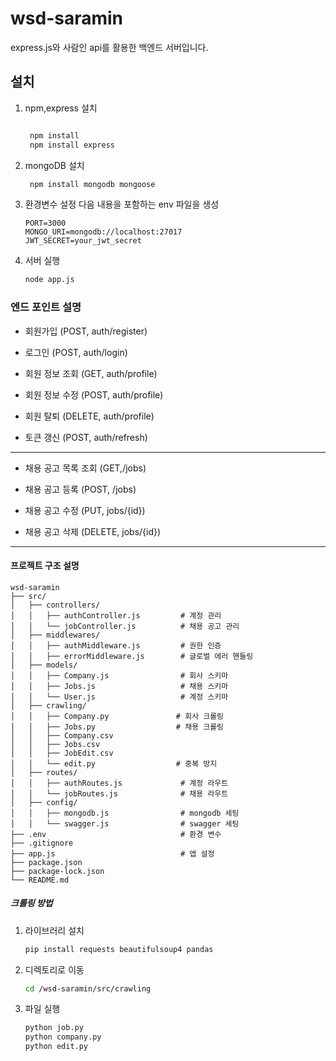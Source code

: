 # wsd-saramin
express.js와 사람인 api를 활용한 백엔드 서버입니다.

## 설치
1.  npm,express 설치
    ```bash
    
     npm install
     npm install express 
     ```
2.  mongoDB 설치
     ```bash
      npm install mongodb mongoose
     ```
3. 환경변수 설정
 다음 내용을 포함하는 env 파일을 생성
   ```
   PORT=3000
   MONGO_URI=mongodb://localhost:27017
   JWT_SECRET=your_jwt_secret
   ```
4. 서버 실행
   ```bash
   node app.js
   ```
   
### 엔드 포인트 설명
- 회원가입 (POST, auth/register)

- 로그인 (POST, auth/login)

- 회원 정보 조회 (GET, auth/profile)

- 회원 정보 수정 (POST, auth/profile)
 
- 회원 탈퇴 (DELETE, auth/profile)

- 토큰 갱신 (POST, auth/refresh)
-------------------------------------------------------------
- 채용 공고 목록 조회 (GET,/jobs)

- 채용 공고 등록 (POST, /jobs)

- 채용 공고 수정 (PUT, jobs/{id})

- 채용 공고 삭제 (DELETE, jobs/{id})
-------------------------------------------------------------

#### 프로젝트  구조 설명
```
wsd-saramin
├── src/
│   ├── controllers/
│   │   ├── authController.js         # 계정 관리
│   │   └── jobController.js          # 채용 공고 관리
│   ├── middlewares/
│   │   ├── authMiddleware.js         # 권한 인증
│   │   ├── errorMiddleware.js        # 글로벌 에러 핸들링
│   ├── models/
│   │   ├── Company.js                # 회사 스키마
│   │   ├── Jobs.js                   # 채용 스키마
│   │   └── User.js                   # 계정 스키마  
│   ├── crawling/
│   │   ├── Company.py               # 회사 크롤링
│   │   ├── Jobs.py                  # 채용 크롤링
│   │   ├── Company.csv              
│   │   ├── Jobs.csv                  
│   │   ├── JobEdit.csv
│   │   └── edit.py                  # 중복 방지
│   ├── routes/  
│   │   ├── authRoutes.js             # 계정 라우트
│   │   └── jobRoutes.js              # 채용 라우트
│   ├── config/  
│   │   ├── mongodb.js                # mongodb 세팅
│   │   └── swagger.js                # swagger 세팅
├── .env                              # 환경 변수
├── .gitignore
├── app.js                            # 앱 설정                    
├── package.json
├── package-lock.json
└── README.md
```

##### 크롤링 방법
1.  라이브러리 설치
    ```bash
    pip install requests beautifulsoup4 pandas
     ```
2. 디렉토리로 이동 
    ```bash
   cd /wsd-saramin/src/crawling
     ```
2. 파일 실행
    ```bash
   python job.py
   python company.py
   python edit.py
     ```